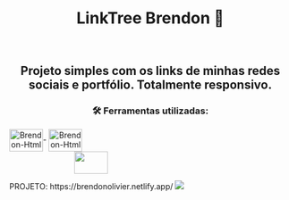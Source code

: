 <h1 align="center">LinkTree Brendon 🙋</h1>
<br>
<h2 align="center">Projeto simples com os links de minhas redes sociais e portfólio. Totalmente responsivo.</h2>


<h3 align="center">🛠️ Ferramentas utilizadas:</h2>

<div style="display: inline-block" align="center">
  <img align="center" alt="Brendon-Html" height="40" width="60" src="https://cdn.jsdelivr.net/gh/devicons/devicon@latest/icons/html5/html5-original.svg">-
  <img align="center" alt="Brendon-Html" height="40" width="60" src="https://cdn.jsdelivr.net/gh/devicons/devicon@latest/icons/tailwindcss/tailwindcss-original.svg">
</div>
<br>
<div style="display: inline-block" align="center">
  <img src='https://cdn.jsdelivr.net/gh/devicons/devicon@latest/icons/netlify/netlify-original.svg' height="40" width="60">
    <p>PROJETO: https://brendonolivier.netlify.app/</p>
</div>

<img src='https://github.com/user-attachments/assets/8595aa97-9470-43e7-a2cd-7d0630759f6e'>

